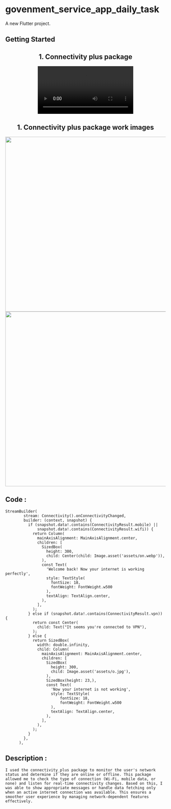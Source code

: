 # govenment_service_app_daily_task

A new Flutter project.

## Getting Started

<h2 align="center">1. Connectivity plus package </h2>

<div align="center">
 <video src="https://github.com/user-attachments/assets/9ba8f094-e2c4-4966-a345-f4bd9cc6a2d3" type="video/mp4"> 
</video>
</div>

<h2 align="center">1. Connectivity plus package work images </h2>

<div align="center">
  <img height="550"  src="https://github.com/user-attachments/assets/933662ce-2903-4906-a500-e3d42d6fae3e" />
  <img height="550"  src="https://github.com/user-attachments/assets/1fab781d-8867-466c-aeeb-f978a0818522" />
</div>

## Code :
```
StreamBuilder(
        stream: Connectivity().onConnectivityChanged,
        builder: (context, snapshot) {
          if (snapshot.data!.contains(ConnectivityResult.mobile) ||
              snapshot.data!.contains(ConnectivityResult.wifi)) {
            return Column(
              mainAxisAlignment: MainAxisAlignment.center,
              children: [
                SizedBox(
                  height: 300,
                  child: Center(child: Image.asset('assets/on.webp')),
                ),
                const Text(
                  'Welcome back! Now your internet is working perfectly',
                  style: TextStyle(
                    fontSize: 18,
                    fontWeight: FontWeight.w500
                  ),
                  textAlign: TextAlign.center,
                ),
              ],
            );
          } else if (snapshot.data!.contains(ConnectivityResult.vpn)) {
            return const Center(
              child: Text("It seems you're connected to VPN"),
            );
          } else {
            return SizedBox(
              width: double.infinity,
              child: Column(
                mainAxisAlignment: MainAxisAlignment.center,
                children: [
                  SizedBox(
                    height: 300,
                    child: Image.asset('assets/o.jpg'),
                  ),
                  SizedBox(height: 23,),
                  const Text(
                    'Now your internet is not working',
                    style: TextStyle(
                        fontSize: 18,
                        fontWeight: FontWeight.w500
                    ),
                    textAlign: TextAlign.center,
                  ),
                ],
              ),
            );
          }
        },
      ),
```
## Description :
```I used the connectivity_plus package to monitor the user's network status and determine if they are online or offline. This package allowed me to check the type of connection (Wi-Fi, mobile data, or none) and listen for real-time connectivity changes. Based on this, I was able to show appropriate messages or handle data fetching only when an active internet connection was available. This ensures a smoother user experience by managing network-dependent features effectively.```
